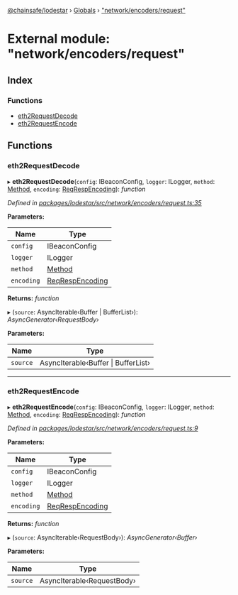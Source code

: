 [@chainsafe/lodestar](../README.md) › [Globals](../globals.md) › ["network/encoders/request"](_network_encoders_request_.md)

# External module: "network/encoders/request"

## Index

### Functions

* [eth2RequestDecode](_network_encoders_request_.md#eth2requestdecode)
* [eth2RequestEncode](_network_encoders_request_.md#eth2requestencode)

## Functions

###  eth2RequestDecode

▸ **eth2RequestDecode**(`config`: IBeaconConfig, `logger`: ILogger, `method`: [Method](../enums/_constants_network_.method.md), `encoding`: [ReqRespEncoding](../enums/_constants_network_.reqrespencoding.md)): *function*

*Defined in [packages/lodestar/src/network/encoders/request.ts:35](https://github.com/ChainSafe/lodestar/blob/ad14d42a9/packages/lodestar/src/network/encoders/request.ts#L35)*

**Parameters:**

Name | Type |
------ | ------ |
`config` | IBeaconConfig |
`logger` | ILogger |
`method` | [Method](../enums/_constants_network_.method.md) |
`encoding` | [ReqRespEncoding](../enums/_constants_network_.reqrespencoding.md) |

**Returns:** *function*

▸ (`source`: AsyncIterable‹Buffer | BufferList›): *AsyncGenerator‹RequestBody›*

**Parameters:**

Name | Type |
------ | ------ |
`source` | AsyncIterable‹Buffer &#124; BufferList› |

___

###  eth2RequestEncode

▸ **eth2RequestEncode**(`config`: IBeaconConfig, `logger`: ILogger, `method`: [Method](../enums/_constants_network_.method.md), `encoding`: [ReqRespEncoding](../enums/_constants_network_.reqrespencoding.md)): *function*

*Defined in [packages/lodestar/src/network/encoders/request.ts:9](https://github.com/ChainSafe/lodestar/blob/ad14d42a9/packages/lodestar/src/network/encoders/request.ts#L9)*

**Parameters:**

Name | Type |
------ | ------ |
`config` | IBeaconConfig |
`logger` | ILogger |
`method` | [Method](../enums/_constants_network_.method.md) |
`encoding` | [ReqRespEncoding](../enums/_constants_network_.reqrespencoding.md) |

**Returns:** *function*

▸ (`source`: AsyncIterable‹RequestBody›): *AsyncGenerator‹Buffer›*

**Parameters:**

Name | Type |
------ | ------ |
`source` | AsyncIterable‹RequestBody› |
